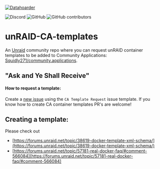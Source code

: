 [![Datahoarder](https://raw.githubusercontent.com/selfhosters/unRAID-CA-templates/master/.github/ISSUE_TEMPLATE/discord_unraid_unraid.png )](https://discord.gg/qWPbc8R)

![Discord](https://img.shields.io/discord/641230698166091777.svg?color=darkorange&style=for-the-badge)
![GitHub](https://img.shields.io/github/license/selfhosters/unRAID-CA-templates.svg?color=darkorange&style=for-the-badge)
![GitHub contributors](https://img.shields.io/github/contributors/selfhosters/unRAID-CA-templates.svg?color=darkorange&style=for-the-badge)

# unRAID-CA-templates
An [Unraid](https://discord.gg/7hk4YD3) community repo where you can request unRAID container templates to be added to Community Applications: [Squidly271/community.applications](https://github.com/Squidly271/community.applications). 

## "Ask and Ye Shall Receive" 


#### How to request a template: 

Create a [new issue](https://github.com/selfhosters/unRAID-CA-templates/issues/new?assignees=&labels=Template+Request&template=ca-template-request.md&title=CA+Template+Request+-+%3Capplication+name%3E) using the `CA Template Request` issue template. If you know how to create CA container templates PR's are welcome!

## Creating a template: 
Please check out 
- [https://forums.unraid.net/topic/38619-docker-template-xml-schema/](https://forums.unraid.net/topic/38619-docker-template-xml-schema/) 
- [https://forums.unraid.net/topic/57181-real-docker-faq/#comment-566084](https://forums.unraid.net/topic/57181-real-docker-faq/#comment-566084)

